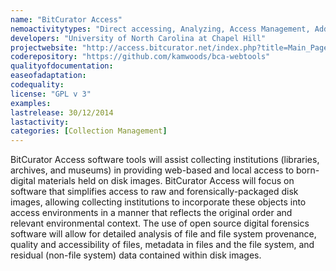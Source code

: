 ```yaml
---
name: "BitCurator Access"
nemoactivitytypes: "Direct accessing, Analyzing, Access Management, Adding metainformation"
developers: "University of North Carolina at Chapel Hill"
projectwebsite: "http://access.bitcurator.net/index.php?title=Main_Page"
coderepository: "https://github.com/kamwoods/bca-webtools"
qualityofdocumentation: 
easeofadaptation: 
codequality: 
license: "GPL v 3"
examples: 
lastrelease: 30/12/2014
lastactivity: 
categories: [Collection Management]
---
```

BitCurator Access software tools will assist collecting institutions 
(libraries, archives, and museums) in providing web-based and local 
access to born-digital materials held on disk images. BitCurator Access 
will focus on software that simplifies access to raw and 
forensically-packaged disk images, allowing collecting institutions to 
incorporate these objects into access environments in a manner that 
reflects the original order and relevant environmental context. The use 
of open source digital forensics software will allow for detailed 
analysis of file and file system provenance, quality and accessibility 
of files, metadata in files and the file system, and residual (non-file 
system) data contained within disk images.
